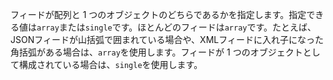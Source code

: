 フィードが配列と 1 つのオブジェクトのどちらであるかを指定します。指定できる値は`array`または`single`です。ほとんどのフィードは`array`です。たとえば、JSONフィードが山括弧で囲まれている場合や、XMLフィードに入れ子になった角括弧がある場合は、`array`を使用します。フィードが 1 つのオブジェクトとして構成されている場合は、`single`を使用します。